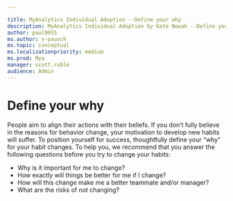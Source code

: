 ```yaml
---

title: MyAnalytics Individual Adoption --Define your why
description: MyAnalytics Individual Adoption by Kate Nowak --Define your why
author: paul9955
ms.author: v-pausch
ms.topic: conceptual
ms.localizationpriority: medium 
ms.prod: Mya
manager: scott.ruble
audience: Admin
---
```


# Define your why

People aim to align their actions with their beliefs. If you don’t fully believe in the reasons for behavior change, your motivation to develop new habits will suffer. To position yourself for success, thoughtfully define your “why” for your habit changes. To help you, we recommend that you answer the following questions before you try to change your habits:

* Why is it important for me to change?
* How exactly will things be better for me if I change?
* How will this change make me a better teammate and/or manager?
* What are the risks of not changing?
